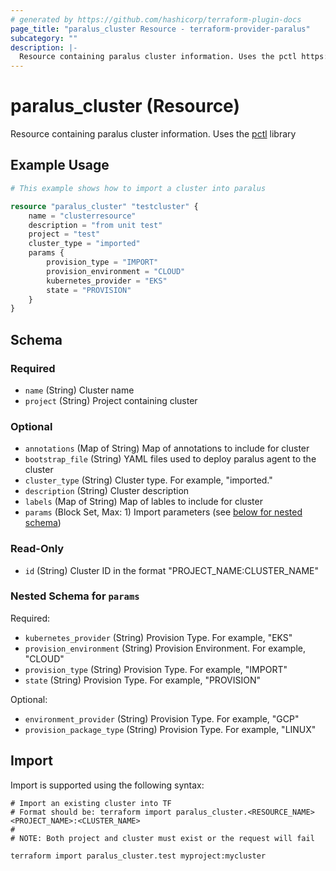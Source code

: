 ```yaml
---
# generated by https://github.com/hashicorp/terraform-plugin-docs
page_title: "paralus_cluster Resource - terraform-provider-paralus"
subcategory: ""
description: |-
  Resource containing paralus cluster information. Uses the pctl https://github.com/paralus/cli library
---
```


# paralus_cluster (Resource)

Resource containing paralus cluster information. Uses the [pctl](https://github.com/paralus/cli) library

## Example Usage

```terraform
# This example shows how to import a cluster into paralus

resource "paralus_cluster" "testcluster" {
    name = "clusterresource"
    description = "from unit test"
    project = "test"
    cluster_type = "imported"
    params {
        provision_type = "IMPORT"
        provision_environment = "CLOUD"
        kubernetes_provider = "EKS"
        state = "PROVISION"
    }
}
```

<!-- schema generated by tfplugindocs -->
## Schema

### Required

- `name` (String) Cluster name
- `project` (String) Project containing cluster

### Optional

- `annotations` (Map of String) Map of annotations to include for cluster
- `bootstrap_file` (String) YAML files used to deploy paralus agent to the cluster
- `cluster_type` (String) Cluster type. For example, "imported."
- `description` (String) Cluster description
- `labels` (Map of String) Map of lables to include for cluster
- `params` (Block Set, Max: 1) Import parameters (see [below for nested schema](#nestedblock--params))

### Read-Only

- `id` (String) Cluster ID in the format "PROJECT_NAME:CLUSTER_NAME"

<a id="nestedblock--params"></a>
### Nested Schema for `params`

Required:

- `kubernetes_provider` (String) Provision Type. For example, "EKS"
- `provision_environment` (String) Provision Environment. For example, "CLOUD"
- `provision_type` (String) Provision Type. For example, "IMPORT"
- `state` (String) Provision Type. For example, "PROVISION"

Optional:

- `environment_provider` (String) Provision Type. For example, "GCP"
- `provision_package_type` (String) Provision Type. For example, "LINUX"

## Import

Import is supported using the following syntax:

```shell
# Import an existing cluster into TF
# Format should be: terraform import paralus_cluster.<RESOURCE_NAME> <PROJECT_NAME>:<CLUSTER_NAME>
#
# NOTE: Both project and cluster must exist or the request will fail

terraform import paralus_cluster.test myproject:mycluster
```
